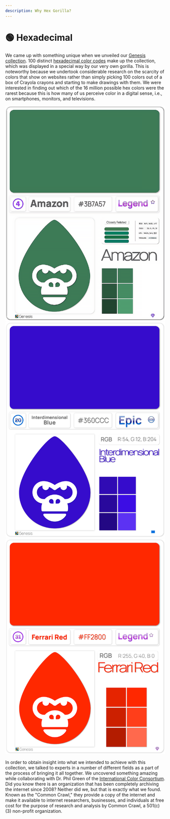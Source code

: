 ```yaml
---
description: Why Hex Gorilla?
---
```


# 🟢 Hexadecimal

We came up with something unique when we unveiled our [Genesis collection](../../hex-gorilla/hex-gorilla-collection/genesis.md). 100 distinct [hexadecimal color codes](./#hexadecimal-codes) make up the collection, which was displayed in a special way by our very own gorilla. This is noteworthy because we undertook considerable research on the scarcity of colors that show on websites rather than simply picking 100 colors out of a box of Crayola crayons and starting to make drawings with them. We were interested in finding out which of the 16 million possible hex colors were the rarest because this is how many of us perceive color in a digital sense, i.e., on smartphones, monitors, and televisions.

![#387A57 - Amazon ](<../../.gitbook/assets/4 (4).png>) ![#360CCC - Interdimensional Blue](../../.gitbook/assets/20.png) ![#FF2800 - Ferrari Red](../../.gitbook/assets/31.png)

In order to obtain insight into what we intended to achieve with this collection, we talked to experts in a number of different fields as a part of the process of bringing it all together. We uncovered something amazing while collaborating with Dr. Phil Green of the [International Color Consortium](https://color.org). Did you know there is an organization that has been completely archiving the internet since 2008? Neither did we, but that is exactly what we found. Known as the "Common Crawl," they provide a  copy of the internet and make it available to internet researchers, businesses, and individuals at free cost for the purpose of research and analysis by Common Crawl, a 501(c)(3) non-profit organization.
